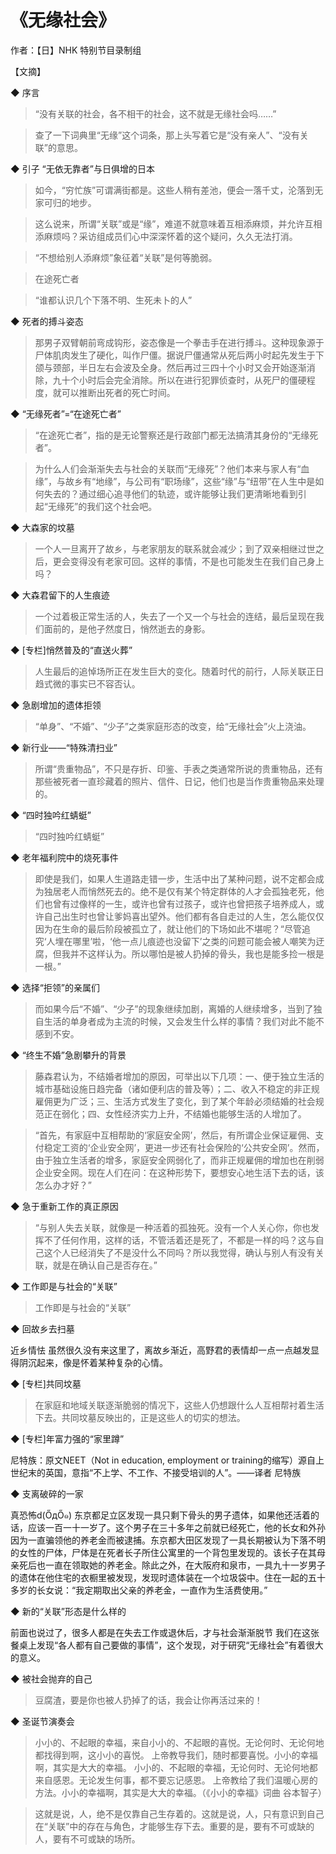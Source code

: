 # 《无缘社会》

作者：【日】NHK 特别节目录制组

【文摘】

◆ 序言

> “没有关联的社会，各不相干的社会，这不就是无缘社会吗……”

> 查了一下词典里“无缘”这个词条，那上头写着它是“没有亲人”、“没有关联”的意思。

◆ 引子 “无依无靠者”与日俱增的日本

> 如今，“穷忙族”可谓满街都是。这些人稍有差池，便会一落千丈，沦落到无家可归的地步。

> 这么说来，所谓“关联”或是“缘”，难道不就意味着互相添麻烦，并允许互相添麻烦吗？采访组成员们心中深深怀着的这个疑问，久久无法打消。

> “不想给别人添麻烦”象征着“关联”是何等脆弱。

> 在途死亡者

> “谁都认识几个下落不明、生死未卜的人”

◆ 死者的搏斗姿态

> 那男子双臂朝前弯成钩形，姿态像是一个拳击手在进行搏斗。这种现象源于尸体肌肉发生了硬化，叫作尸僵。据说尸僵通常从死后两小时起先发生于下颌与颈部，半日左右会波及全身。然后再过三四十个小时又会开始逐渐消除，九十个小时后会完全消除。所以在进行犯罪侦查时，从死尸的僵硬程度，就可以推断出死者的死亡时间。

◆ “无缘死者”=“在途死亡者”

> “在途死亡者”，指的是无论警察还是行政部门都无法搞清其身份的“无缘死者”。

> 为什么人们会渐渐失去与社会的关联而“无缘死”？他们本来与家人有“血缘”，与故乡有“地缘”，与公司有“职场缘”，这些“缘”与“纽带”在人生中是如何失去的？通过细心追寻他们的轨迹，或许能够让我们更清晰地看到引起“无缘死”的我们这个社会吧。

◆ 大森家的坟墓

> 一个人一旦离开了故乡，与老家朋友的联系就会减少；到了双亲相继过世之后，更会变得没有老家可回。这样的事情，不是也可能发生在我们自己身上吗？

◆ 大森君留下的人生痕迹

> 一个过着极正常生活的人，失去了一个又一个与社会的连结，最后呈现在我们面前的，是他孑然度日，悄然逝去的身影。

◆ [专栏]悄然普及的“直送火葬”

> 人生最后的追悼场所正在发生巨大的变化。随着时代的前行，人际关联正日趋式微的事实已不容否认。

◆ 急剧增加的遗体拒领

> “单身”、“不婚”、“少子”之类家庭形态的改变，给“无缘社会”火上浇油。

◆ 新行业——“特殊清扫业”

> 所谓“贵重物品”，不只是存折、印鉴、手表之类通常所说的贵重物品，还有那些被死者一直珍藏着的照片、信件、日记，他们也是当作贵重物品来处理的。

◆ “四时独吟红蜻蜓”

> “四时独吟红蜻蜓”

◆ 老年福利院中的烧死事件

> 即使是我们，如果人生道路走错一步，生活中出了某种问题，说不定都会成为独居老人而悄然死去的。绝不是仅有某个特定群体的人才会孤独老死，他们也曾有过像样的一生，或许也曾有过孩子，或许也曾把孩子培养成人，或许自己出生时也曾让爹妈喜出望外。他们都有各自走过的人生，怎么能仅仅因为在生命的最后阶段被孤立了，就让他们的下场如此不堪呢？“尽管追究‘人埋在哪里’啦，‘他一点儿痕迹也没留下’之类的问题可能会被人嘲笑为迂腐，但我并不这样认为。所以哪怕是被人扔掉的骨头，我也是能多捡一根是一根。”

◆ 选择“拒领”的亲属们

> 而如果今后“不婚”、“少子”的现象继续加剧，离婚的人继续增多，当到了独自生活的单身者成为主流的时候，又会发生什么样的事情？我们对此不能不感到不安。

◆ “终生不婚”急剧攀升的背景

> 藤森君认为，不结婚者增加的原因，可举出以下几项：一、便于独立生活的城市基础设施日趋完备（诸如便利店的普及等）；二、收入不稳定的非正规雇佣更为广泛；三、生活方式发生了变化，到了某个年龄必须结婚的社会规范正在弱化；四、女性经济实力上升，不结婚也能够生活的人增加了。

> “首先，有家庭中互相帮助的‘家庭安全网’，然后，有所谓企业保证雇佣、支付稳定工资的‘企业安全网’，更进一步还有社会保险的‘公共安全网’。然而，由于独立生活者的增多，家庭安全网弱化了，而非正规雇佣的增加也在削弱企业安全网。现在人们在问：在这种形势下，要想安心地生活下去的话，该怎么办才好？”

◆ 急于重新工作的真正原因

> “与别人失去关联，就像是一种活着的孤独死。没有一个人关心你，你也发挥不了任何作用，这样的话，不管活着还是死了，不都是一样的吗？这与自己这个人已经消失了不是没什么不同吗？所以我觉得，确认与别人有没有关联，就是在确认自己是否存在。”

◆ 工作即是与社会的“关联”

> 工作即是与社会的“关联”

◆ 回故乡去扫墓

近乡情怯
虽然很久没有来这里了，离故乡渐近，高野君的表情却一点一点越发显得阴沉起来，像是怀着某种复杂的心情。

◆ [专栏]共同坟墓

> 在家庭和地域关联逐渐脆弱的情况下，这些人仍想跟什么人互相帮衬着生活下去。共同坟墓反映出的，正是这些人的切实的想法。

◆ [专栏]年富力强的“家里蹲”

尼特族：原文NEET（Not in education, employment or training的缩写）源自上世纪末的英国，意指“不上学、不工作、不接受培训的人”。——译者
尼特族

◆ 支离破碎的一家

真恐怖d(ŐдŐ๑)
东京都足立区发现一具只剩下骨头的男子遗体，如果他还活着的话，应该一百一十一岁了。这个男子在三十多年之前就已经死亡，他的长女和外孙因为一直骗领他的养老金而被逮捕。东京都大田区发现了一具长期被认为下落不明的女性的尸体，尸体是在死者长子所住公寓里的一个背包里发现的。该长子在其母亲死后也一直在领取她的养老金。除此之外，在大阪府和泉市，一具九十一岁男子的遗体在他住宅的衣橱里被发现，发现时遗体装在一个垃圾袋中。住在一起的五十多岁的长女说：“我定期取出父亲的养老金，一直作为生活费使用。”

◆ 新的“关联”形态是什么样的

前面也说过了，很多人都是在失去工作或退休后，才与社会渐渐脱节
我们在这张餐桌上发现“各人都有自己要做的事情”，这个发现，对于研究“无缘社会”有着很大的意义。

◆ 被社会抛弃的自己

> 豆腐渣，要是你也被人扔掉了的话，我会让你再活过来的！

◆ 圣诞节演奏会

> 小小的、不起眼的幸福，来自小小的、不起眼的喜悦。无论何时、无论何地都找得到啊，这小小的喜悦。 上帝教导我们，随时都要喜悦。小小的幸福啊，其实是大大的幸福。 小小的、不起眼的幸福，无论何时、无论何地都来自感恩。无论发生何事，都不要忘记感恩。 上帝教给了我们温暖心房的方法。小小的幸福啊，其实是大大的幸福。（《小小的幸福》词曲 谷本智子）

> 这就是说，人，绝不是仅靠自己生存着的。这就是说，人，只有意识到自己在“关联”中的存在与角色，才能够生存下去。重要的是，要有不可或缺的人，要有不可或缺的场所。

